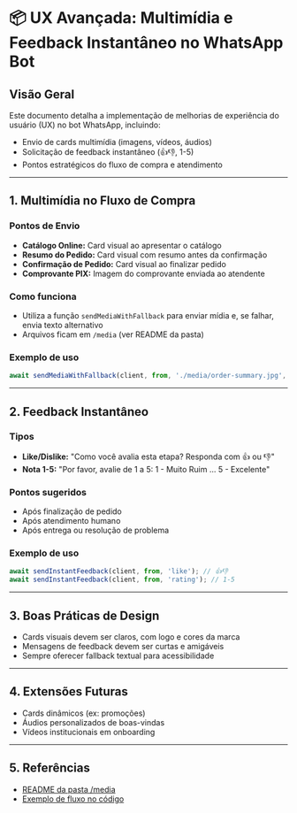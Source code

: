 # 📦 UX Avançada: Multimídia e Feedback Instantâneo no WhatsApp Bot

## Visão Geral
Este documento detalha a implementação de melhorias de experiência do usuário (UX) no bot WhatsApp, incluindo:
- Envio de cards multimídia (imagens, vídeos, áudios)
- Solicitação de feedback instantâneo (👍👎, 1-5)
- Pontos estratégicos do fluxo de compra e atendimento

---

## 1. Multimídia no Fluxo de Compra

### Pontos de Envio
- **Catálogo Online:** Card visual ao apresentar o catálogo
- **Resumo do Pedido:** Card visual com resumo antes da confirmação
- **Confirmação de Pedido:** Card visual ao finalizar pedido
- **Comprovante PIX:** Imagem do comprovante enviada ao atendente

### Como funciona
- Utiliza a função `sendMediaWithFallback` para enviar mídia e, se falhar, envia texto alternativo
- Arquivos ficam em `/media` (ver README da pasta)

### Exemplo de uso
```js
await sendMediaWithFallback(client, from, './media/order-summary.jpg', 'Resumo do seu pedido!', '[Resumo visual não suportado]');
```

---

## 2. Feedback Instantâneo

### Tipos
- **Like/Dislike:** "Como você avalia esta etapa? Responda com 👍 ou 👎"
- **Nota 1-5:** "Por favor, avalie de 1 a 5: 1 - Muito Ruim ... 5 - Excelente"

### Pontos sugeridos
- Após finalização de pedido
- Após atendimento humano
- Após entrega ou resolução de problema

### Exemplo de uso
```js
await sendInstantFeedback(client, from, 'like'); // 👍👎
await sendInstantFeedback(client, from, 'rating'); // 1-5
```

---

## 3. Boas Práticas de Design
- Cards visuais devem ser claros, com logo e cores da marca
- Mensagens de feedback devem ser curtas e amigáveis
- Sempre oferecer fallback textual para acessibilidade

---

## 4. Extensões Futuras
- Cards dinâmicos (ex: promoções)
- Áudios personalizados de boas-vindas
- Vídeos institucionais em onboarding

---

## 5. Referências
- [README da pasta /media](../media/README.md)
- [Exemplo de fluxo no código](../whatsapp-webjs-server-complete.js)
